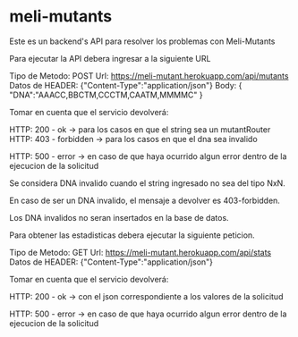 # meli-mutants
Este es un backend's API para resolver los problemas con Meli-Mutants

Para ejecutar la API debera ingresar a la siguiente URL

Tipo de Metodo: POST
Url: https://meli-mutant.herokuapp.com/api/mutants
Datos de HEADER:
  {"Content-Type":"application/json"}
Body:
{
  	"DNA":"AAACC,BBCTM,CCCTM,CAATM,MMMMC"
}

Tomar en cuenta que el servicio devolverá:

HTTP: 200 - ok -> para los casos en que el string sea un mutantRouter
HTTP: 403 - forbidden -> para los casos en que el dna sea invalido

HTTP: 500 - error -> en caso de que haya ocurrido algun error dentro de la ejecucion de la solicitud

Se considera DNA invalido cuando el string ingresado no sea del tipo NxN.

En caso de ser un DNA invalido, el mensaje a devolver es 403-forbidden.

Los DNA invalidos no seran insertados en la base de datos.

Para obtener las estadisticas debera ejecutar la siguiente peticion.

Tipo de Metodo: GET
Url: https://meli-mutant.herokuapp.com/api/stats
Datos de HEADER:
  {"Content-Type":"application/json"}

Tomar en cuenta que el servicio devolverá:

HTTP: 200 - ok -> con el json correspondiente a los valores de la solicitud

HTTP: 500 - error -> en caso de que haya ocurrido algun error dentro de la ejecucion de la solicitud
